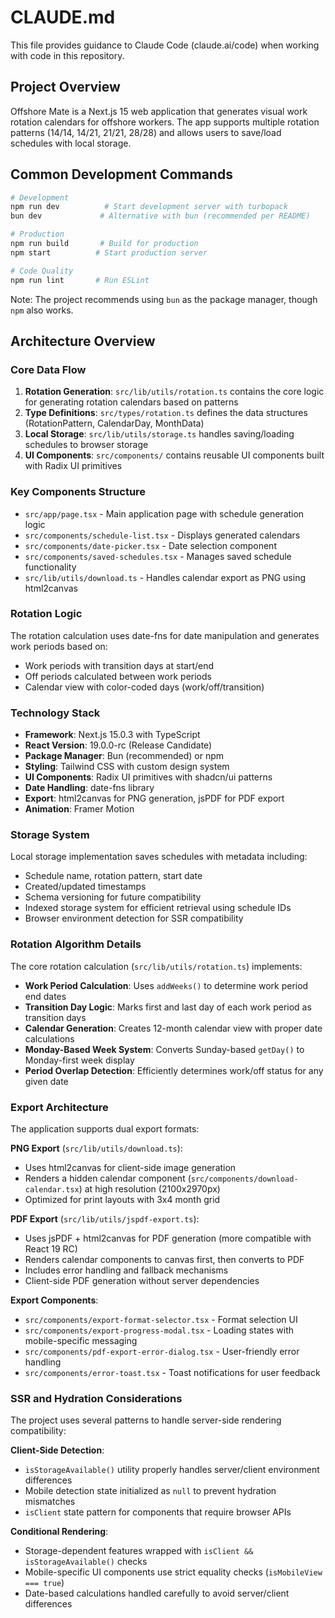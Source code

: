 # CLAUDE.md

This file provides guidance to Claude Code (claude.ai/code) when working with code in this repository.

## Project Overview

Offshore Mate is a Next.js 15 web application that generates visual work rotation calendars for offshore workers. The app supports multiple rotation patterns (14/14, 14/21, 21/21, 28/28) and allows users to save/load schedules with local storage.

## Common Development Commands

```bash
# Development
npm run dev          # Start development server with turbopack
bun dev             # Alternative with bun (recommended per README)

# Production
npm run build       # Build for production
npm start          # Start production server

# Code Quality
npm run lint       # Run ESLint
```

Note: The project recommends using `bun` as the package manager, though `npm` also works.

## Architecture Overview

### Core Data Flow
1. **Rotation Generation**: `src/lib/utils/rotation.ts` contains the core logic for generating rotation calendars based on patterns
2. **Type Definitions**: `src/types/rotation.ts` defines the data structures (RotationPattern, CalendarDay, MonthData)
3. **Local Storage**: `src/lib/utils/storage.ts` handles saving/loading schedules to browser storage
4. **UI Components**: `src/components/` contains reusable UI components built with Radix UI primitives

### Key Components Structure
- `src/app/page.tsx` - Main application page with schedule generation logic
- `src/components/schedule-list.tsx` - Displays generated calendars
- `src/components/date-picker.tsx` - Date selection component
- `src/components/saved-schedules.tsx` - Manages saved schedule functionality
- `src/lib/utils/download.ts` - Handles calendar export as PNG using html2canvas

### Rotation Logic
The rotation calculation uses date-fns for date manipulation and generates work periods based on:
- Work periods with transition days at start/end
- Off periods calculated between work periods
- Calendar view with color-coded days (work/off/transition)

### Technology Stack
- **Framework**: Next.js 15.0.3 with TypeScript
- **React Version**: 19.0.0-rc (Release Candidate)
- **Package Manager**: Bun (recommended) or npm
- **Styling**: Tailwind CSS with custom design system
- **UI Components**: Radix UI primitives with shadcn/ui patterns
- **Date Handling**: date-fns library
- **Export**: html2canvas for PNG generation, jsPDF for PDF export
- **Animation**: Framer Motion

### Storage System
Local storage implementation saves schedules with metadata including:
- Schedule name, rotation pattern, start date
- Created/updated timestamps
- Schema versioning for future compatibility
- Indexed storage system for efficient retrieval using schedule IDs
- Browser environment detection for SSR compatibility

### Rotation Algorithm Details
The core rotation calculation (`src/lib/utils/rotation.ts`) implements:
- **Work Period Calculation**: Uses `addWeeks()` to determine work period end dates
- **Transition Day Logic**: Marks first and last day of each work period as transition days
- **Calendar Generation**: Creates 12-month calendar view with proper date calculations
- **Monday-Based Week System**: Converts Sunday-based `getDay()` to Monday-first week display
- **Period Overlap Detection**: Efficiently determines work/off status for any given date

### Export Architecture
The application supports dual export formats:

**PNG Export** (`src/lib/utils/download.ts`):
- Uses html2canvas for client-side image generation
- Renders a hidden calendar component (`src/components/download-calendar.tsx`) at high resolution (2100x2970px)
- Optimized for print layouts with 3x4 month grid

**PDF Export** (`src/lib/utils/jspdf-export.ts`):
- Uses jsPDF + html2canvas for PDF generation (more compatible with React 19 RC)
- Renders calendar components to canvas first, then converts to PDF
- Includes error handling and fallback mechanisms
- Client-side PDF generation without server dependencies

**Export Components**:
- `src/components/export-format-selector.tsx` - Format selection UI
- `src/components/export-progress-modal.tsx` - Loading states with mobile-specific messaging
- `src/components/pdf-export-error-dialog.tsx` - User-friendly error handling
- `src/components/error-toast.tsx` - Toast notifications for user feedback

### SSR and Hydration Considerations
The project uses several patterns to handle server-side rendering compatibility:

**Client-Side Detection**:
- `isStorageAvailable()` utility properly handles server/client environment differences
- Mobile detection state initialized as `null` to prevent hydration mismatches
- `isClient` state pattern for components that require browser APIs

**Conditional Rendering**:
- Storage-dependent features wrapped with `isClient && isStorageAvailable()` checks
- Mobile-specific UI components use strict equality checks (`isMobileView === true`)
- Date-based calculations handled carefully to avoid server/client differences